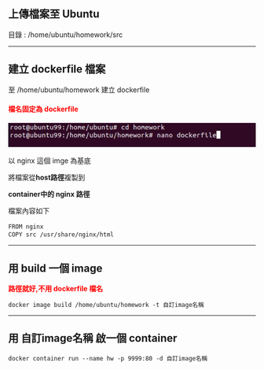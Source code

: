## 上傳檔案至 Ubuntu
目錄 : 
/home/ubuntu/homework/src

---
## 建立 dockerfile 檔案
至 /home/ubuntu/homework 建立 dockerfile
#### <font color=red>檔名固定為 dockerfile </font>
![unsplash 圖片](imgs/add_dockerfile.jpg)

以 nginx 這個 imge 為基底

將檔案從**host路徑**複製到

**container中的 nginx 路徑**

檔案內容如下
```
FROM nginx
COPY src /usr/share/nginx/html
```

---
## 用 build 一個 image 
**<font color=red>路徑就好,不用 dockerfile 檔名</font>**
```
docker image build /home/ubuntu/homework -t 自訂image名稱
```

---
## 用 自訂image名稱 啟一個 container
```
docker container run --name hw -p 9999:80 -d 自訂image名稱
```